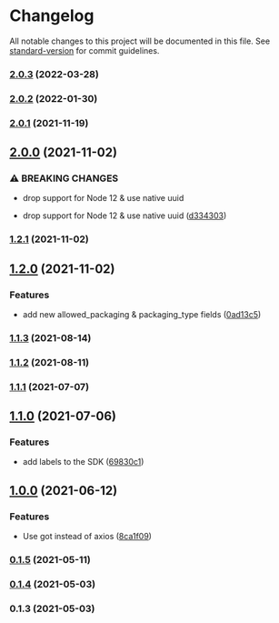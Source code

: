 # Changelog

All notable changes to this project will be documented in this file. See [standard-version](https://github.com/conventional-changelog/standard-version) for commit guidelines.

### [2.0.3](https://github.com/Gomah/sendle-node/compare/v2.0.2...v2.0.3) (2022-03-28)

### [2.0.2](https://github.com/Gomah/sendle-node/compare/v2.0.1...v2.0.2) (2022-01-30)

### [2.0.1](https://github.com/Gomah/sendle-node/compare/v2.0.0...v2.0.1) (2021-11-19)

## [2.0.0](https://github.com/Gomah/sendle-node/compare/v1.2.1...v2.0.0) (2021-11-02)


### ⚠ BREAKING CHANGES

* drop support for Node 12 & use native uuid

* drop support for Node 12 & use native uuid ([d334303](https://github.com/Gomah/sendle-node/commit/d334303b77bb15b2c7639e93288054062397e009))

### [1.2.1](https://github.com/Gomah/sendle-node/compare/v1.2.0...v1.2.1) (2021-11-02)

## [1.2.0](https://github.com/Gomah/sendle-node/compare/v1.1.3...v1.2.0) (2021-11-02)


### Features

* add new allowed_packaging & packaging_type fields ([0ad13c5](https://github.com/Gomah/sendle-node/commit/0ad13c590372b518ad970cc7c936706490c88c70))

### [1.1.3](https://github.com/Gomah/sendle-node/compare/v1.1.2...v1.1.3) (2021-08-14)

### [1.1.2](https://github.com/Gomah/sendle-node/compare/v1.1.1...v1.1.2) (2021-08-11)

### [1.1.1](https://github.com/Gomah/sendle-node/compare/v1.1.0...v1.1.1) (2021-07-07)

## [1.1.0](https://github.com/Gomah/sendle-node/compare/v1.0.0...v1.1.0) (2021-07-06)


### Features

* add labels to the SDK ([69830c1](https://github.com/Gomah/sendle-node/commit/69830c11c9976ec773b7f029036d118d9aaeebc8))

## [1.0.0](https://github.com/Gomah/sendle-node/compare/v0.1.5...v1.0.0) (2021-06-12)


### Features

* Use got instead of axios ([8ca1f09](https://github.com/Gomah/sendle-node/commit/8ca1f094616eac69827c2deea7868b40825b0f71))

### [0.1.5](https://github.com/Gomah/sendle-node/compare/v0.1.4...v0.1.5) (2021-05-11)

### [0.1.4](https://github.com/Gomah/sendle-node/compare/v0.1.3...v0.1.4) (2021-05-03)

### 0.1.3 (2021-05-03)
